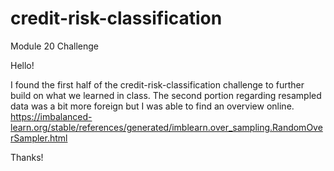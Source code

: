# credit-risk-classification
Module 20 Challenge

Hello! 

I found the first half of the credit-risk-classification challenge to further build on what we learned in class. The second portion regarding resampled data was a bit more foreign but I was able to find an overview online. https://imbalanced-learn.org/stable/references/generated/imblearn.over_sampling.RandomOverSampler.html

Thanks! 
